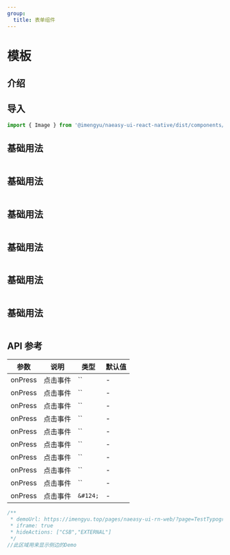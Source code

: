 ```yaml
---
group:
  title: 表单组件
---
```


# 模板

## 介绍



## 导入

```jsx
import { Image } from '@imengyu/naeasy-ui-react-native/dist/components/form'
```

## 基础用法

```jsx

```

## 基础用法

```jsx

```

## 基础用法

```jsx

```

## 基础用法

```jsx

```

## 基础用法

```jsx

```

## 基础用法

```jsx

```

## API 参考

|参数|说明|类型|默认值|
|---|---|---|---|
|onPress|点击事件|``|-|
|onPress|点击事件|``|-|
|onPress|点击事件|``|-|
|onPress|点击事件|``|-|
|onPress|点击事件|``|-|
|onPress|点击事件|``|-|
|onPress|点击事件|``|-|
|onPress|点击事件|``|-|
|onPress|点击事件|``|-|
|onPress|点击事件|`&#124;`|-|

```jsx | preview
/**
 * demoUrl: https://imengyu.top/pages/naeasy-ui-rn-web/?page=TestTypography
 * iframe: true
 * hideActions: ["CSB","EXTERNAL"]
 */
//此区域用来显示侧边的Demo
```
